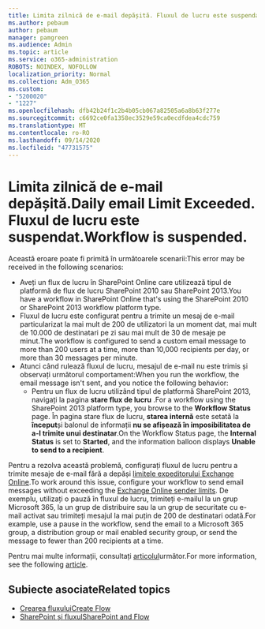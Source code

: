 ```yaml
---
title: Limita zilnică de e-mail depășită. Fluxul de lucru este suspendat.
ms.author: pebaum
author: pebaum
manager: pamgreen
ms.audience: Admin
ms.topic: article
ms.service: o365-administration
ROBOTS: NOINDEX, NOFOLLOW
localization_priority: Normal
ms.collection: Adm_O365
ms.custom:
- "5200020"
- "1227"
ms.openlocfilehash: dfb42b24f1c2b4b05cb067a82505a6a8b63f277e
ms.sourcegitcommit: c6692ce0fa1358ec3529e59ca0ecdfdea4cdc759
ms.translationtype: MT
ms.contentlocale: ro-RO
ms.lasthandoff: 09/14/2020
ms.locfileid: "47731575"
---
```

# <a name="daily-email-limit-exceeded-workflow-is-suspended"></a><span data-ttu-id="d7cc3-103">Limita zilnică de e-mail depășită.</span><span class="sxs-lookup"><span data-stu-id="d7cc3-103">Daily email Limit Exceeded.</span></span> <span data-ttu-id="d7cc3-104">Fluxul de lucru este suspendat.</span><span class="sxs-lookup"><span data-stu-id="d7cc3-104">Workflow is suspended.</span></span>

<span data-ttu-id="d7cc3-105">Această eroare poate fi primită în următoarele scenarii:</span><span class="sxs-lookup"><span data-stu-id="d7cc3-105">This error may be received in the following scenarios:</span></span>

- <span data-ttu-id="d7cc3-106">Aveți un flux de lucru în SharePoint Online care utilizează tipul de platformă de flux de lucru SharePoint 2010 sau SharePoint 2013.</span><span class="sxs-lookup"><span data-stu-id="d7cc3-106">You have a workflow in SharePoint Online that's using the SharePoint 2010 or SharePoint 2013 workflow platform type.</span></span>
- <span data-ttu-id="d7cc3-107">Fluxul de lucru este configurat pentru a trimite un mesaj de e-mail particularizat la mai mult de 200 de utilizatori la un moment dat, mai mult de 10.000 de destinatari pe zi sau mai mult de 30 de mesaje pe minut.</span><span class="sxs-lookup"><span data-stu-id="d7cc3-107">The workflow is configured to send a custom email message to more than 200 users at a time, more than 10,000 recipients per day, or more than 30 messages per minute.</span></span>
- <span data-ttu-id="d7cc3-108">Atunci când rulează fluxul de lucru, mesajul de e-mail nu este trimis și observați următorul comportament:</span><span class="sxs-lookup"><span data-stu-id="d7cc3-108">When you run the workflow, the email message isn't sent, and you notice the following behavior:</span></span>
    - <span data-ttu-id="d7cc3-109">Pentru un flux de lucru utilizând tipul de platformă SharePoint 2013, navigați la pagina **stare flux de lucru** .</span><span class="sxs-lookup"><span data-stu-id="d7cc3-109">For a workflow using the SharePoint 2013 platform type, you browse to the **Workflow Status** page.</span></span> <span data-ttu-id="d7cc3-110">În pagina stare flux de lucru, **starea internă** este setată la **început**și balonul de informații **nu se afișează în imposibilitatea de a-l trimite unui destinatar**.</span><span class="sxs-lookup"><span data-stu-id="d7cc3-110">On the Workflow Status page, the **Internal Status** is set to **Started**, and the information balloon displays **Unable to send to a recipient**.</span></span>

<span data-ttu-id="d7cc3-111">Pentru a rezolva această problemă, configurați fluxul de lucru pentru a trimite mesaje de e-mail fără a depăși [limitele expeditorului Exchange Online](https://docs.microsoft.com/office365/servicedescriptions/exchange-online-service-description/exchange-online-limits#recipientlimits).</span><span class="sxs-lookup"><span data-stu-id="d7cc3-111">To work around this issue, configure your workflow to send email messages without exceeding the [Exchange Online sender limits](https://docs.microsoft.com/office365/servicedescriptions/exchange-online-service-description/exchange-online-limits#recipientlimits).</span></span> <span data-ttu-id="d7cc3-112">De exemplu, utilizați o pauză în fluxul de lucru, trimiteți e-mailul la un grup Microsoft 365, la un grup de distribuire sau la un grup de securitate cu e-mail activat sau trimiteți mesajul la mai puțin de 200 de destinatari odată.</span><span class="sxs-lookup"><span data-stu-id="d7cc3-112">For example, use a pause in the workflow, send the email to a Microsoft 365 group, a distribution group or mail enabled security group, or send the message to fewer than 200 recipients at a time.</span></span>


<span data-ttu-id="d7cc3-113">Pentru mai multe informații, consultați [articolul](https://support.microsoft.com/help/3150442/daily-email-limit-has-exceeded-and-your-workflow-has-been-suspended-or)următor.</span><span class="sxs-lookup"><span data-stu-id="d7cc3-113">For more information, see the following [article](https://support.microsoft.com/help/3150442/daily-email-limit-has-exceeded-and-your-workflow-has-been-suspended-or).</span></span>

## <a name="related-topics"></a><span data-ttu-id="d7cc3-114">Subiecte asociate</span><span class="sxs-lookup"><span data-stu-id="d7cc3-114">Related topics</span></span>
- [<span data-ttu-id="d7cc3-115">Crearea fluxului</span><span class="sxs-lookup"><span data-stu-id="d7cc3-115">Create Flow</span></span>](https://support.office.com/article/Create-a-flow-for-a-list-or-library-in-SharePoint-Online-or-OneDrive-for-Business-a9c3e03b-0654-46af-a254-20252e580d01) 
- [<span data-ttu-id="d7cc3-116">SharePoint și fluxul</span><span class="sxs-lookup"><span data-stu-id="d7cc3-116">SharePoint and Flow</span></span>](https://flow.microsoft.com/blog/sharepoint-and-flow/) 